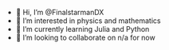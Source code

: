 - 👋 Hi, I’m @FinalstarmanDX
- 👀 I’m interested in physics and mathematics
- 🌱 I’m currently learning Julia and Python
- 💞️ I’m looking to collaborate on n/a for now

<!---

--->
